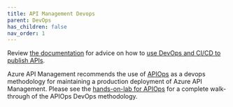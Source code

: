```yaml
---
title: API Management Devops 
parent: DevOps
has_children: false
nav_order: 1
---
```


Review [the documentation][1] for advice on how to [use DevOps and CI/CD to publish APIs][1].

Azure API Management recommends the use of [APIOps](https://learn.microsoft.com/azure/architecture/example-scenario/devops/automated-api-deployments-apiops) as a devops methodology for maintaining a production deployment of Azure API Management.  Please see the [hands-on-lab for APIOps](https://azure.github.io/apiops) for a complete walk-through of the APIOps DevOps methodology.

[1]: https://learn.microsoft.com/azure/api-management/devops-api-development-templates